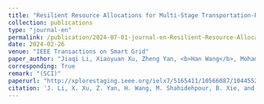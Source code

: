 ```yaml
---
title: "Resilient Resource Allocations for Multi-Stage Transportation-Power Distribution System Operations in Hurricanes"
collection: publications
type: "journal-en"
permalink: /publication/2024-07-01-journal-en-Resilient-Resource-Allocations-for-Multi-Stage-Transportation-Power-Distribution-System-Operations-in-Hurricanes
date: 2024-02-26
venue: "IEEE Transactions on Smart Grid"
paper_author: "Jiaqi Li, Xiaoyuan Xu, Zheng Yan, <b>Han Wang</b>, Mohammad Shahidehpour, Bangpeng Xie, Xiao Luo"
corresponding: True
remark: "(SCI)"
paperurl: "http://xplorestaging.ieee.org/ielx7/5165411/10566087/10445529.pdf?arnumber=10445529"
citation: 'J. Li, X. Xu, Z. Yan, H. Wang, M. Shahidehpour, B. Xie, and X. Luo, "Resilient Resource Allocations for Multi-Stage Transportation-Power Distribution System Operations in Hurricanes," <i>IEEE Transactions on Smart Grid</i>, vol. 15, no. 4, pp. 3994-4009, July 2024.'
---
```

